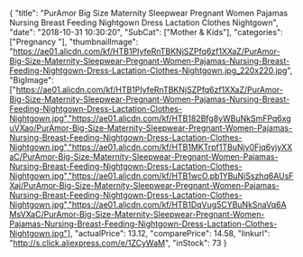 {
	"title": "PurAmor Big Size Maternity Sleepwear Pregnant Women Pajamas Nursing Breast Feeding Nightgown Dress Lactation Clothes Nightgown",
	"date": "2018-10-31 10:30:20",
	"SubCat": ["Mother & Kids"],
	"categories": ["Pregnancy "],
	"thumbnailImage": "https://ae01.alicdn.com/kf/HTB1PIyfeRnTBKNjSZPfq6zf1XXaZ/PurAmor-Big-Size-Maternity-Sleepwear-Pregnant-Women-Pajamas-Nursing-Breast-Feeding-Nightgown-Dress-Lactation-Clothes-Nightgown.jpg_220x220.jpg",
	"BigImage": ["https://ae01.alicdn.com/kf/HTB1PIyfeRnTBKNjSZPfq6zf1XXaZ/PurAmor-Big-Size-Maternity-Sleepwear-Pregnant-Women-Pajamas-Nursing-Breast-Feeding-Nightgown-Dress-Lactation-Clothes-Nightgown.jpg","https://ae01.alicdn.com/kf/HTB182Bfg8yWBuNkSmFPq6xguVXao/PurAmor-Big-Size-Maternity-Sleepwear-Pregnant-Women-Pajamas-Nursing-Breast-Feeding-Nightgown-Dress-Lactation-Clothes-Nightgown.jpg","https://ae01.alicdn.com/kf/HTB1MKTrpf1TBuNjy0Fjq6yjyXXaC/PurAmor-Big-Size-Maternity-Sleepwear-Pregnant-Women-Pajamas-Nursing-Breast-Feeding-Nightgown-Dress-Lactation-Clothes-Nightgown.jpg","https://ae01.alicdn.com/kf/HTB1wcO.pb1YBuNjSszhq6AUsFXaj/PurAmor-Big-Size-Maternity-Sleepwear-Pregnant-Women-Pajamas-Nursing-Breast-Feeding-Nightgown-Dress-Lactation-Clothes-Nightgown.jpg","https://ae01.alicdn.com/kf/HTB1DqVug5CYBuNkSnaVq6AMsVXaC/PurAmor-Big-Size-Maternity-Sleepwear-Pregnant-Women-Pajamas-Nursing-Breast-Feeding-Nightgown-Dress-Lactation-Clothes-Nightgown.jpg"],
	"actualPrice": 13.12,
	"comparePrice": 14.58,
	"linkurl": "http://s.click.aliexpress.com/e/1ZCyWaM",
	"inStock": 73
}
